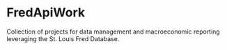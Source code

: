 # FredApiWork
Collection of projects for data management and macroeconomic reporting leveraging the St. Louis Fred Database. 
